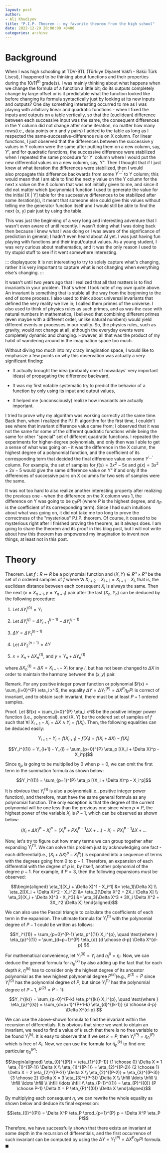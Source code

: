 ```yaml
---
layout: post
author:
- Ali Khudiyev
title: "P.I.P. Theorem -- my favorite theorem from the high school"
date: 2022-12-29 20:00:00 +0400
categories: archive
---
```


# Background

When I was high schooling at TDV-BTL (Türkiye Diyanet Vakfı - Bakü Türk
Lisesi), I happened to be thinking about functions and their properties
during the $\text{10/11}^\text{th}$ grade(s). I was mainly thinking
about what happens when we change the formula of a function a little
bit; do its outputs completely change by large offset or is it
predictable what the function looked like before changing its formula
syntactically just by looking at its new inputs and outputs? One day
something interesting occurred to me as I was playing with arbitrary
linear and quadratic functions - when I fixed the inputs and outputs on
a table vertically, so that the (euclidean) difference between each
successive input was the same, the consequent differences in the Y
column did not change after some iteration, no matter how many
rows(i.e., data points or x and y pairs) I added to the table as long as
I respected the same-successive-difference rule on X column. For linear
functions, I just observed that the differences between the successive y
values in Y column were the same after putting them on a new column,
say, Y', and for quadratic functions, the successive difference were
stabilized when I repeated the same procedure for Y' column where I
would put the new differential values on a new column, say, Y". Then I
thought that if I just knew at what iteration the differences were
stabilized, then I would also propagate this difference backwards from
some $Y^{\prime\ldots\prime}$ to Y column; this would mean that I am
able to find the next y value on the Y column for the next x value on
the X column that was not initially given to me, and since it did not
matter which (polynomial) function I used to generate the value for the
initial \[X \| Y\] table for the successive differences to be stabilized
after some iteration(s), it meant that someone else could give this
values without telling me the generator function itself and I would
still be able to find the next (x, y) pair just by using the table.

This was just the beginning of a very long and interesting adventure
that I wasn't even aware of until recently. I wasn't doing what I was
doing back then because I knew what I was doing or I was aware of the
significance of prediction in general; I hadn't even heard about AI yet.
I was just having fun playing with functions and their input/output
values. As a young student, I was very curious about mathematics, and it
was the only reason I used to try stupid stuff to see if it went
somewhere interesting.

::: displayquote
It is not interesting to try to solely capture what's changing, rather
it is very important to capture what is not changing when everything
else's changing.
:::

It wasn't until two years ago that I realized that all that matters is
to find invariants in your problem. That's when I took note of my own
quote above. An invariant is something that is stable all the way from
the beginning to the end of some process. I also used to think about
universal invariants that defined the very reality we live in; I called
them primes of the universe. I also used to think of physics rules as
such primes, and as was the case with natural numbers in mathematics, I
believed that combining different primes (even maybe with a different
order, unlike natural numbers) would yield different events or processes
in our reality. So, the physics rules, such as gravity, would not change
at all, although the everyday events were completely dynamic and
changing. However, all that was the product of my habit of wandering
around in the imagination space too much.

Without diving too much into my crazy imagination space, I would like to
emphasize a few points on why this observation was actually a very
significant finding:

- It actually brought the idea (probably one of nowadays' very important
  ideas) of propagating the difference backward,

- It was my first notable systematic try to predict the behavior of a
  function by only using its input and output values,

- It helped me (unconsciously) realize how invariants are actually
  important.

I tried to prove why my algorithm was working correctly at the same
time. Back then, when I realized the P.I.P. algorithm for the first
time, I couldn't see where that invariant difference value came from; I
observed that it was not the same for some of the different quadratic
functions while being the same for other \"special\" set of different
quadratic functions. I repeated the experiments for higher-degree
polynomials, and only then was I able to get a sense of what was going
on - it was the difference in the X column, the highest degree of a
polynomial function, and the coefficient of its corresponding term that
decided the final difference value on some $Y^{'\ldots'}$ column. For
example, the set of samples for $f(x) = 3x^2 - 5x$ and
$g(x) = 3x^2 + 2x - 5$ would give the same difference value on Y" if and
only if the differences of successive pairs on X columns for two sets of
samples were the same.

It was not too hard to also realize another interesting property after
realizing the previous one - when the difference on the X column was 1,
the difference on Y was going to be $\eta_P P!$ (where $P$ is the
highest degree, and $\eta_P$ is the coefficient of its corresponding
term). Since I had such intuitions about what was going on, it did not
take me too long to prove the correctness of the \"mysterious\" P.I.P.
theorem. Of course, it ceased to be mysterious right after I finished
proving the theorem, as it always does. I am going to share the theorem
and its proof in this blog post, but I will not write about how this
theorem has empowered my imagination to invent new things, at least not
in this post.

# Theory

Theorem. Let $f : R \mapsto R$ be a polynomial function and
$(X, Y) \in R^n \times R^n$ be the set of $n$ ordered samples of $f$
where $\forall i\ X_{i+2} - X_{i+1} = X_{i+1} - X_{i}$, that is, the
euclidean distance between each consequent $X_{i}$ is always the same.
Then the next $(x = X_{n+1}, y = Y_{n+1})$ pair after the last
$(X_{n}, Y_{n})$ can be deduced by the following procedure:

1.  Let $\Delta Y_i^{(0)} = Y_i$

2.  Let
    $\Delta Y_i^{(j)} = \Delta Y_{i+1}^{(j-1)} - \Delta Y_{i}^{(j-1)}$

3.  $\Delta Y = \Delta Y_1^{(n-1)}$

4.  Let $\Delta Y_2^{(n-1)} = \Delta Y$

5.  $x = X_n + \Delta X_n^{(1)}$, and $y = Y_n + \Delta Y_n^{(1)}$

where $\Delta X_n^{(1)} = \Delta X = X_{i+1} - X_{i}$ for any $i$, but
has not been changed to $\Delta X$ in order to maintain the harmony
between the $(x, y)$ pair.

Remark. For any positive integer power function or polynomial
$f(x) = \sum_{i=0}^{P} \eta_i x^i$, the equality
$\Delta Y = \Delta Y_1^{(P)} = \Delta X^P \eta_P P!$ is correct of
invariant, and to obtain such invariant, there must be at least $P+1$
ordered samples.

Proof. Let $f(x) = \sum_{i=0}^{P} \eta_i x^i$ be the positive integer
power function (i.e., polynomial), and (X, Y) be the ordered set of
samples of $f$ such that
$\forall i\ X_{i+1} - X_{i} = \Delta X \land Y_i = f(X_i)$. Then, the
following equalities can be deduced easily:

$$Y_{i+1} - Y_{i} = f(X_{i+1}) - f(X_{i}) = f(X_{i} + \Delta X) - f(X_{i})$$

$$Y_i^{(1)} = Y_{i+1} - Y_{i} = \sum_{p=0}^{P} \eta_p [(X_i + \Delta X)^p - X_i^p]$$

Since $\eta_p$ is going to be multiplied by $0$ when $p=0$, we can omit
the first term in the summation formula as shown below:

$$Y_i^{(1)} = \sum_{p=1}^{P} \eta_p [(X_i + \Delta X)^p - X_i^p]$$

It is obvious that $Y_i^{(1)}$ is also a polynomial(i.e., positive
integer power function), and therefore, must have the same general
formula as any polynomial function. The only exception is that the
degree of the current polynomial will be one less than the previous one
since when $p=P$, the highest power of the variable $X_i$ is $P-1$,
which can be observed as shown below:

$$(X_i + \Delta X)^P - X_i^P = (X_i^P + PX_i^{P-1}\Delta X + ...) - X_i = PX_i^{P-1}\Delta X + ...$$

Now, let's try to figure out how many terms we can group together after
expanding $Y_i^{(1)}$. We can solve this problem just by acknowledging
one fact - each differential(i.e., $(X_i + \Delta X)^p - X_i^p$)) is
expanded into a sequence of terms with the degrees going from $0$ to
$p-1$. Therefore, an expansion of each differential with the degree of
$p$ is, by itself, another polynomial of the degree $p-1$. For example,
if $P=3$, then the following expansions must be observed:

$$\begin{aligned}
    \eta_1[(X_i + \Delta X)^1 - X_i^1] &= \eta_1[\Delta X] \\ 
    \eta_2[(X_i + \Delta X)^2 - X_i^2] &= \eta_2[\Delta X^2 + 2X_i \Delta X] \\ 
    \eta_3[(X_i + \Delta X)^3 - X_i^3] &= \eta_3[\Delta X^3 + 3X_i \Delta X^2 + 3X_i^2 \Delta X] 
\end{aligned}$$

We can also use the Pascal triangle to calculate the coefficients of
each term in the expansion. The ultimate formula for $Y_i^{(1)}$ with
the polynomial degree of $P-1$ could be written as follows:

$$Y_i^{(1)} = \sum_{p=0}^{P-1} \eta_p^{(1)} X_i^{p}, \quad \text{where } \eta_{p}^{(1)} = \sum_{d=p+1}^{P} \eta_{d} {d \choose d-p} \Delta X^{d-p} $$

For mathematical conveniency, let $Y_i^{(0)} = Y_i$ and
$\eta_i^{0} = \eta_i$. Now, we can deduce the general formula for
$\eta_p^{(k)}$ by also adding up the fact that for each depth $k$,
$\eta^{(k)}$ has to consider only the highest degree of its ancestor
polynomial as the new highest polynomial degree $P^{(k)}$(e.g.,
$P^{(1)} = P$ since $Y_i^{(0)}$ has the polynomial degree of $P$, but
since $Y_i^{(1)}$ has the polynomial degree of $P-1$, $P^{(2)} = P-1$):

$$Y_i^{(k)} = \sum_{p=0}^{P-k} \eta_p^{(k)} X_i^{p}, \quad \text{where } \eta_{p}^{(k)} = \sum_{d=p+1}^{P+1-k} \eta_{d}^{(k-1)} {d \choose d-p} \Delta X^{d-p} $$

We can use the above-shown formula to find the invariant within the
recursion of differentials. It is obvious that since we want to obtain
an invariant, we need to find a value of $k$ such that there is no free
variable to be found $Y_i^{(k)}$. It is easy to observe that if we set
$k = P$, then $Y_i^{(P)} = \eta_0^{(P)}$ which is free of $X_i$. Now, we
can use the formula for $\eta_p^{(k)}$ to find one particular
$\eta_0^{(P)}$:

$$\begin{aligned}
    \eta_{0}^{(P)} = \eta_{1}^{(P-1)} {1 \choose 0} \Delta X = 1 \eta_{1}^{(P-1)} \Delta X \\ 
    \eta_{1}^{(P-1)} = \eta_{2}^{(P-2)} {2 \choose 1} \Delta X = 2 \eta_{2}^{(P-2)} \Delta X \\ 
    \eta_{2}^{(P-2)} = \eta_{3}^{(P-3)} {3 \choose 2} \Delta X = 3 \eta_{3}^{(P-3)} \Delta X \\ 
    \hfill \ldots \hfill \\ \hfill \ldots \hfill \\ \hfill \ldots \hfill \\ 
    \eta_{P-1}^{(1)} = \eta_{P}^{(0)} {P \choose P-1} \Delta X = P \eta_{P}^{(0)} \Delta X
\end{aligned}$$

By multiplying each consequent $\eta$, we can rewrite the whole equality
as shown below and deduce its final expression:

$$\eta_{0}^{(P)} = \Delta X^P \eta_P \prod_{p=1}^{P} p = \Delta X^P \eta_P P!$$

Therefore, we have successfully shown that there exists an invariant at
some depth in the recursion of differentials, and the first occurrence
of such invariant can be computed by using the
$\Delta Y = Y_1^{(P)} = \Delta X^P \eta_P P!$ formula. $\blacksquare$
